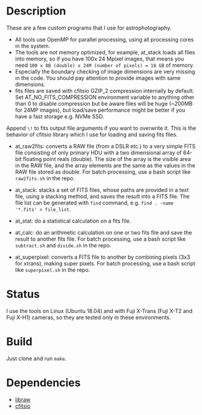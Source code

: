 
# Description

These are a few custom programs that I use for astrophotography. 

- All tools use OpenMP for parallel processing, using all processing cores in the system. 
- The tools are not memory optimized, for example, at_stack loads all files into memory, so if you have 100x 24 Mpixel images, that means you need `100 x 8B (double) x 24M (number of pixels) = 18 GB` of memory. 
- Especially the boundary checking of image dimensions are very missing in the code. You should pay attention to provide images with same dimensions.
- fits files are saved with cfitsio GZIP_2 compression internally by default. Set AT_NO_FITS_COMPRESSION environment variable to anything other than 0 to disable compression but be aware files will be huge (~200MB for 24MP images), but load/save performance might be better if you have a fast storage e.g. NVMe SSD.

Append `\!` to fits output file arguments if you want to overwrite it. This is the behavior of cfitsio library which I use for loading and saving fits files.

- at_raw2fits: converts a RAW file (from a DSLR etc.) to a very simple FITS file consisting of only primary HDU with a two dimensional array of 64-bit floating point reals (double). The size of the array is the visible area in the RAW file, and the array elements are the same as the values in the RAW file stored as double. For batch processing, use a bash script like `raw2fits.sh` in the repo.

- at_stack: stacks a set of FITS files, whose paths are provided in a text file, using a stacking method, and saves the result into a FITS file. The file list can be generated with `find` command, e.g. `find . -name '*.fits' > file_list`. 

- at_stat: do a statistical calculation on a fits file.

- at_calc: do an arithmetic calculation on one or two fits file and save the result to another fits file. For batch processing, use a bash script like `subtract.sh` and `divide.sh` in the repo.

- at_superpixel: converts a FITS file to another by combining pixels (3x3 for xtrans), making super pixels. For batch processing, use a bash script like `superpixel.sh` in the repo.

# Status

I use the tools on Linux (Ubuntu 18.04) and with Fuji X-Trans (Fuji X-T2 and Fuji X-H1) cameras, so they are tested only in these environments.

# Build

Just clone and run `make`.

# Dependencies

- [libraw](https://www.libraw.org/)
- [cfitsio](https://heasarc.gsfc.nasa.gov/fitsio/)
